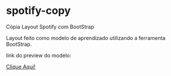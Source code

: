 # spotify-copy
Cópia Layout Spotify com BootStrap

Layout feito como modelo de aprendizado utilizando a ferramenta BootStrap.

link do preview do modelo:

<a href="http://spotify-luanalmeida18.netlify.app">Clique Aqui!</a>
